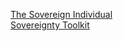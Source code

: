 <a href="https://www.lopp.net/pdf/The%20Sovereign%20Individual.pdf"  target="_blank">The Sovereign Individual</a>
<br>
<a href="https://bitcoiner.guide/toolkit/" target="_blank">Sovereignty Toolkit</a>